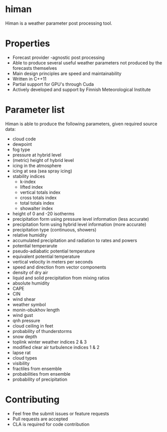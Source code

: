# himan

Himan is a weather parameter post processing tool.

# Properties

* Forecast provider -agnostic post processing
* Able to produce several useful weather parameters not produced by the forecasts themselves
* Main design principles are speed and maintainability
* Written in C++11
* Partial support for GPU's through Cuda
* Actively developed and support by Finnish Meteorological Institute

# Parameter list

Himan is able to produce the following parameters, given required source data:

* cloud code
* dewpoint
* fog type
* pressure at hybrid level
* (metric) height of hybrid level
* icing in the atmosphere
* icing at sea (sea spray icing)
* stability indices
  * k-index
  * lifted index
  * vertical totals index
  * cross totals index
  * total totals index
  * showalter index
* height of 0 and -20 isotherms
* precipitation form using pressure level information (less accurate)
* precipitation form using hybrid level information (more accurate)
* precipitation type (continuous, showers)
* relative humidity
* accumulated precipitation and radiation to rates and powers
* potential temperarute
* pseudo-adiabatic potential temperature
* equivalent potential temperature
* vertical velocity in meters per seconds
* speed and direction from vector components
* density of dry air
* liquid and solid precipitation from mixing ratios
* absolute humidity
* CAPE
* CIN
* wind shear
* weather symbol
* monin-obukhov length
* wind gust
* qnh pressure
* cloud ceiling in feet
* probability of thunderstorms
* snow depth
* toplink winter weather indices 2 & 3
* modified clear air turbulence indices 1 & 2
* lapse rat
* cloud types
* visibility
* fractiles from ensemble
* probabilities from ensemble
* probability of precipitation

# Contributing

* Feel free the submit issues or feature requests
* Pull requests are accepted
* CLA is required for code contribution

